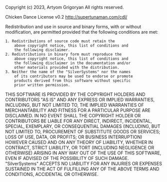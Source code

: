 Copyright (c) 2023, Artyom Grigoryan
All rights reserved.

Chicken Dance License v0.2
http://supertunaman.com/cdl/

Redistribution and use in source and binary forms, with 
or without modification, are permitted provided that the 
following conditions are met:

    1. Redistributions of source code must retain the 
        above copyright notice, this list of conditions and 
        the following disclaimer.
    2. Redistributions in binary form must reproduce the 
        above copyright notice, this list of conditions and 
        the following disclaimer in the documentation and/or 
        other materials provided with the distribution.
    3. Neither the name of the "SilverSystems" nor the names 
        of its contributors may be used to endorse or promote 
        products derived from this software without specific 
        prior written permission.
    

THIS SOFTWARE IS PROVIDED BY THE COPYRIGHT HOLDERS AND CONTRIBUTORS 
"AS IS" AND ANY EXPRESS OR IMPLIED WARRANTIES, INCLUDING, BUT NOT 
LIMITED TO, THE IMPLIED WARRANTIES OF MERCHANTABILITY AND FITNESS 
FOR A PARTICULAR PURPOSE ARE DISCLAIMED. IN NO EVENT SHALL THE 
COPYRIGHT HOLDER OR CONTRIBUTORS BE LIABLE FOR ANY DIRECT, INDIRECT, 
INCIDENTAL, SPECIAL, EXEMPLARY, OR CONSEQUENTIAL DAMAGES (INCLUDING, 
BUT NOT LIMITED TO, PROCUREMENT OF SUBSTITUTE GOODS OR SERVICES; 
LOSS OF USE, DATA, OR PROFITS; OR BUSINESS INTERRUPTION) HOWEVER 
CAUSED AND ON ANY THEORY OF LIABILITY, WHETHER IN CONTRACT, STRICT 
LIABILITY, OR TORT (INCLUDING NEGLIGENCE OR OTHERWISE) ARISING IN 
ANY WAY OUT OF THE USE OF THIS SOFTWARE, EVEN IF ADVISED OF THE 
POSSIBILITY OF SUCH DAMAGE. "SilverSystems" ACCEPTS NO LIABILITY FOR
ANY INJURIES OR EXPENSES SUSTAINED IN THE ACT OF FULFILLING ANY OF 
THE ABOVE TERMS AND CONDITIONS, ACCIDENTAL OR OTHERWISE.

